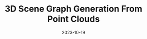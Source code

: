 ---
title:          "3D Scene Graph Generation From Point Clouds"
date:           2023-10-19
selected:       true
pub:            "IEEE International Conference on Acoustics, Speech and Signal Processing (<strong>ICASSP</strong>)"
pub_date:       "2023"
highlight: >-
   We introduce the RelationScanNet dataset with densely annotated semantic and geometric relationships, which extends one of the most widely used dataset ScanNetV2 in 3D indoor scene understanding.
cover:          _publications/2023/images/3D_Scene_Grap_ Generation_From_Point_Clouds.png
authors:
- Wenwen Wei
- Ping Wei
- Jialu Qin
- Zhimin Liao
- Shuaijie Wang
- Xiang Cheng
links:
  Paper: https://ieeexplore.ieee.org/abstract/document/10313987
---